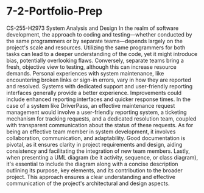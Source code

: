 # 7-2-Portfolio-Prep
CS-255-H2973 System Analysis and Design
In the realm of software development, the approach to coding and testing—whether conducted by the same programmers or by separate teams—depends largely on the project's scale and resources. Utilizing the same programmers for both tasks can lead to a deeper understanding of the code, yet it might introduce bias, potentially overlooking flaws. Conversely, separate teams bring a fresh, objective view to testing, although this can increase resource demands. Personal experiences with system maintenance, like encountering broken links or sign-in errors, vary in how they are reported and resolved. Systems with dedicated support and user-friendly reporting interfaces generally provide a better experience. Improvements could include enhanced reporting interfaces and quicker response times. In the case of a system like DriverPass, an effective maintenance request management would involve a user-friendly reporting system, a ticketing mechanism for tracking requests, and a dedicated resolution team, coupled with transparent communication about the status of these requests. As for being an effective team member in system development, it involves collaboration, communication, and adaptability. Good documentation is pivotal, as it ensures clarity in project requirements and design, aiding consistency and facilitating the integration of new team members. Lastly, when presenting a UML diagram (be it activity, sequence, or class diagram), it's essential to include the diagram along with a concise description outlining its purpose, key elements, and its contribution to the broader project. This approach ensures a clear understanding and effective communication of the project's architectural and design aspects.
